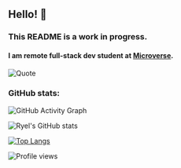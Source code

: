 ## Hello! 👋
### This README is a work in progress. 
#### I am remote full-stack dev student at [Microverse](https://www.microverse.org/?grsf=knrm9p). 

![Quote](https://github-readme-quotes.herokuapp.com/quote?theme=dracula&animation=grow_out_in&layout=default)

### GitHub stats:

![GitHub Activity Graph](https://activity-graph.herokuapp.com/graph?username=RyelBanfield)  

![Ryel's GitHub stats](https://github-readme-stats.vercel.app/api?username=ryelbanfield&show_icons=true&theme=dracula)

[![Top Langs](https://github-readme-stats.vercel.app/api/top-langs/?username=ryelbanfield&theme=dracula)](https://github.com/ryelbanfield/github-readme-stats)

![Profile views](https://gpvc.arturio.dev/RyelBanfield) 

<!--
**RyelBanfield/RyelBanfield** is a ✨ _special_ ✨ repository because its `README.md` (this file) appears on your GitHub profile.

Here are some ideas to get you started:

- 🔭 I’m currently working on ...
- 🌱 I’m currently learning ...
- 👯 I’m looking to collaborate on ...
- 🤔 I’m looking for help with ...
- 💬 Ask me about ...
- 📫 How to reach me: ...
- 😄 Pronouns: ...
- ⚡ Fun fact: ...

## Top 3 gifs that I resonate with:
![Angry Coding Monkey](https://media.giphy.com/media/zOvBKUUEERdNm/giphy.gif)

![Chill Coding Doggo](https://media.giphy.com/media/vzO0Vc8b2VBLi/giphy.gif)

![Happy Coding Guy](https://media.giphy.com/media/MGdfeiKtEiEPS/giphy.gif)

-->
